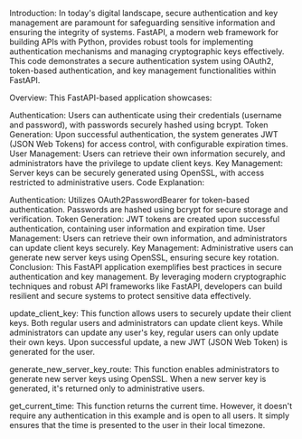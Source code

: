 Introduction:
In today's digital landscape, secure authentication and key management are paramount for safeguarding sensitive information and ensuring the integrity of systems. FastAPI, a modern web framework for building APIs with Python, provides robust tools for implementing authentication mechanisms and managing cryptographic keys effectively. This code demonstrates a secure authentication system using OAuth2, token-based authentication, and key management functionalities within FastAPI.

Overview:
This FastAPI-based application showcases:

Authentication: Users can authenticate using their credentials (username and password), with passwords securely hashed using bcrypt.
Token Generation: Upon successful authentication, the system generates JWT (JSON Web Tokens) for access control, with configurable expiration times.
User Management: Users can retrieve their own information securely, and administrators have the privilege to update client keys.
Key Management: Server keys can be securely generated using OpenSSL, with access restricted to administrative users.
Code Explanation:

Authentication: Utilizes OAuth2PasswordBearer for token-based authentication. Passwords are hashed using bcrypt for secure storage and verification.
Token Generation: JWT tokens are created upon successful authentication, containing user information and expiration time.
User Management: Users can retrieve their own information, and administrators can update client keys securely.
Key Management: Administrative users can generate new server keys using OpenSSL, ensuring secure key rotation.
Conclusion:
This FastAPI application exemplifies best practices in secure authentication and key management. By leveraging modern cryptographic techniques and robust API frameworks like FastAPI, developers can build resilient and secure systems to protect sensitive data effectively.

update_client_key: This function allows users to securely update their client keys. Both regular users and administrators can update client keys. While administrators can update any user's key, regular users can only update their own keys. Upon successful update, a new JWT (JSON Web Token) is generated for the user.

generate_new_server_key_route: This function enables administrators to generate new server keys using OpenSSL. When a new server key is generated, it's returned only to administrative users.

get_current_time: This function returns the current time. However, it doesn't require any authentication in this example and is open to all users. It simply ensures that the time is presented to the user in their local timezone.
